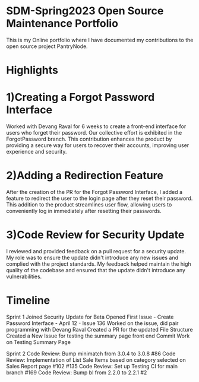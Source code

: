 # SDM-Spring2023 Open Source Maintenance Portfolio
This is my Online portfolio where I have documented my contributions to the open source project PantryNode.

# Highlights
# 1)Creating a Forgot Password Interface
Worked with Devang Raval for 6 weeks to create a front-end interface for users who forget their password. Our collective effort is exhibited in the ForgotPassword branch.
This contribution enhances the product by providing a secure way for users to recover their accounts, improving user experience and security.

# 2)Adding a Redirection Feature
After the creation of the PR for the Forgot Password Interface, I added a feature to redirect the user to the login page after they reset their password.
This addition to the product streamlines user flow, allowing users to conveniently log in immediately after resetting their passwords.

# 3)Code Review for Security Update
I reviewed and provided feedback on a pull request for a security update. My role was to ensure the update didn't introduce any new issues and complied with the project standards.
My feedback helped maintain the high quality of the codebase and ensured that the update didn't introduce any vulnerabilities.

# Timeline
Sprint 1
Joined Security Update for Beta
Opened First Issue - Create Password Interface - April 12 - Issue 136
Worked on the issue, did pair programming with Devang Raval
Created a PR for the updated File Structure
Created a New Issue for testing the summary page front end
Commit Work on Testing Summary Page


Sprint 2
Code Review: Bump minimatch from 3.0.4 to 3.0.8 #86
Code Review: Implementation of List Sale Items based on category selected on Sales Report page #102 #135
Code Review: Set up Testing CI for main branch #169
Code Review: Bump bl from 2.2.0 to 2.2.1 #2
